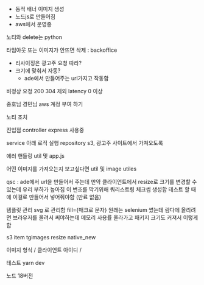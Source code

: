 
- 동적 배너 이미지 생성
- 노드js로 만들어짐
- aws에서 운영중

노티와 delete는 python 

타임아웃 또는 이미지가 안뜨면 삭제 : backoffice

- 리사이징은 광고주 요청 따라?
- 크기에 맞춰서 자동?
	- ade에서 만들어주는 url가지고 작동함

비정상 요청
200 304 제외
latency 0 이상



중호님 경민님 aws 계정 부여 하기

노티 조치


진입점 controller
express 사용중


service 아래 로직 실행
repository s3, 광고주 사이트에서 가져오도록



에러 핸들링 util 및 app.js

어떤 이미지를 가져오는지 보고싶다면  util 및  image utiles  

qsc : ade에서 url을 만들어서 주는데 만약 클라이언트에서 resize로 크기를 변경할 수 있는데 우리 부하가 높아짐 이 변조를 막기위해 쿼리스트링 체크썸 생성함 테스트 할 때에 이걸로 만들어서 넣어줘야함 (만료 없음)



템플릿 관리
svg 로 관리함 fill={매크로 문자}
원래는 selenium 썼는데 람다에 올리려면 브라우저를 올려서 써야하는데 메모리 사용률 올라가고 패키지 크기도 커져서 이렇게 함


s3 item 
tgimages
resize
native_new

이미지 형식 / 클라이언트 아이디 / 


테스트 
yarn dev


노드 18버전

